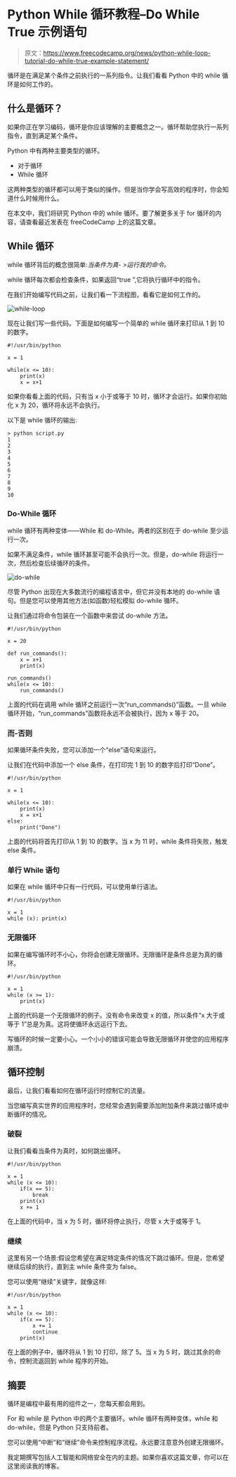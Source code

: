 # Python While 循环教程–Do While True 示例语句

> 原文：<https://www.freecodecamp.org/news/python-while-loop-tutorial-do-while-true-example-statement/>

循环是在满足某个条件之前执行的一系列指令。让我们看看 Python 中的 while 循环是如何工作的。

## 什么是循环？

如果你正在学习编码，循环是你应该理解的主要概念之一。循环帮助您执行一系列指令，直到满足某个条件。

Python 中有两种主要类型的循环。

*   对于循环
*   While 循环

这两种类型的循环都可以用于类似的操作。但是当你学会写高效的程序时，你会知道什么时候用什么。

在本文中，我们将研究 Python 中的 while 循环。要了解更多关于 for 循环的内容，请查看最近发表在 freeCodeCamp 上的这篇文章。

## While 循环

while 循环背后的概念很简单:*当条件为真- >运行我的命令。*

while 循环每次都会检查条件，如果返回“true ”,它将执行循环中的指令。

在我们开始编写代码之前，让我们看一下流程图，看看它是如何工作的。

![while-loop](img/5b2f74dfcc83c8034639af8a263ba47d.png)

现在让我们写一些代码。下面是如何编写一个简单的 while 循环来打印从 1 到 10 的数字。

```
#!/usr/bin/python

x = 1

while(x <= 10):
	print(x)
	x = x+1
```

如果你看看上面的代码，只有当 x 小于或等于 10 时，循环才会运行。如果你初始化 x 为 20，循环将永远不会执行。

以下是 while 循环的输出:

```
> python script.py
1
2
3
4
5
6
7
8
9
10
```

### Do-While 循环

while 循环有两种变体——While 和 do-While。两者的区别在于 do-while 至少运行一次。

如果不满足条件，while 循环甚至可能不会执行一次。但是，do-while 将运行一次，然后检查后续循环的条件。

![do-while](img/ae449718a5022996768ab6845f14d8f9.png)

尽管 Python 出现在大多数流行的编程语言中，但它并没有本地的 do-while 语句。但是您可以使用其他方法(如函数)轻松模拟 do-while 循环。

让我们通过将命令包装在一个函数中来尝试 do-while 方法。

```
#!/usr/bin/python

x = 20

def run_commands():
	x = x+1
	print(x)

run_commands()
while(x <= 10):
	run_commands()
```

上面的代码在调用 while 循环之前运行一次“run_commands()”函数。一旦 while 循环开始，“run_commands”函数将永远不会被执行，因为 x 等于 20。

### 而-否则

如果循环条件失败，您可以添加一个“else”语句来运行。

让我们在代码中添加一个 else 条件，在打印完 1 到 10 的数字后打印“Done”。

```
#!/usr/bin/python

x = 1

while(x <= 10):
	print(x)
	x = x+1
else:
	print("Done")
```

上面的代码将首先打印从 1 到 10 的数字。当 x 为 11 时，while 条件将失败，触发 else 条件。

### 单行 While 语句

如果在 while 循环中只有一行代码，可以使用单行语法。

```
#!/usr/bin/python

x = 1
while (x): print(x)
```

### 无限循环

如果在编写循环时不小心，你将会创建无限循环。无限循环是条件总是为真的循环。

```
#!/usr/bin/python

x = 1
while (x >= 1):
	print(x)
```

上面的代码是一个无限循环的例子。没有命令来改变 x 的值，所以条件“x 大于或等于 1”总是为真。这将使循环永远运行下去。

写循环的时候一定要小心。一个小小的错误可能会导致无限循环并使您的应用程序崩溃。

## 循环控制

最后，让我们看看如何在循环运行时控制它的流量。

当您编写真实世界的应用程序时，您经常会遇到需要添加附加条件来跳过循环或中断循环的情况。

### 破裂

让我们看看当条件为真时，如何跳出循环。

```
#!/usr/bin/python

x = 1
while (x <= 10):
    if(x == 5):
    	break
    print(x)
    x += 1
```

在上面的代码中，当 x 为 5 时，循环将停止执行，尽管 x 大于或等于 1。

### 继续

这里有另一个场景:假设您希望在满足特定条件的情况下跳过循环。但是，您希望继续后续的执行，直到主 while 条件变为 false。

您可以使用“继续”关键字，就像这样:

```
#!/usr/bin/python

x = 1
while (x <= 10):
    if(x == 5):
    	x += 1
    	continue
    print(x)
```

在上面的例子中，循环将从 1 到 10 打印，除了 5。当 x 为 5 时，跳过其余的命令，控制流返回到 while 程序的开始。

## 摘要

循环是编程中最有用的组件之一，您每天都会用到。

For 和 while 是 Python 中的两个主要循环。while 循环有两种变体，while 和 do-while，但是 Python 只支持前者。

您可以使用“中断”和“继续”命令来控制程序流程。永远要注意意外创建无限循环。

我定期撰写包括人工智能和网络安全在内的主题。如果你喜欢这篇文章，你可以在这里阅读我的博客。